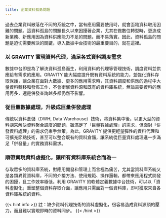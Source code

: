 ```yaml
---
title: 企業資料孤島問題
---
```


過去企業資料散落在不同的系統之中，當有應用需要使用時，就會面臨資料取用困難的問題。這資料孤島的問題長久以來困擾著企業，尤其在做數位轉型時，更造成新業務、新應用因為資料供應能力不足的問題，而不易落實。因此，資料孤島的問題是迫切需要解決的關鍵，導入數據中台技術的最重要目的，就在這裡。

### 以 GRAVITY 實現資料代理，滿足各式資料調度需求

數據中台即是為了解決資料孤島而生，利用資料的代理等管理技術，調度資料並供應給有需求的應用。GRAVITY 能大幅度提升既有資料系統的能力，並強化資料存取保護，讓企業在面對大數據、更多的應用需求時，其資料調度和供應的過程中大量資料轉移和發佈工作，不會衝擊資料源和既有的資料庫系統，無論需要資料的應用再多，還是併發查詢越多都仍然不影響。

### 從巨量數據處理，升級成巨量併發處理

傳統以資料倉儲（DWH, Data Warehouse）技術，將資料集中後，以更大型的資料湖來解決資料聚合調度的問題，雖滿足了「巨量數據處理」的需求，但面對「併發資料處理」的需求仍束手無策。為此，GRAVITY 提供更輕量彈性的資料代理和可擴充節點技術，甚至可以整合既有的資料倉儲，讓系統從巨量資料處理進一步滿足「併發量」的實務資料需求。

### 順帶實現資料虛擬化，讓所有資料庫系統合而為一

存取眾多的資料庫系統，對應用開發和管理上而言極為痛苦，尤其當資料庫系統又是各類異質資料庫，不同的介接方法、使用規範、操作邏輯，都帶來應用程式開發的困擾，且工作效率極低。利用 GRAVITY 的軟體定義數據中台技術，可以以「資料虛擬化」重塑整個資料存取介面，讓應用只需面對一個資料庫，即可獲取來自各資料庫系統的資料。
 
{{< hint info >}}
註：缺少資料代理技術的資料虛擬化，很容易造成資料源頭的壓力，而且難以實現即時的資料同步。
{{< /hint >}}

